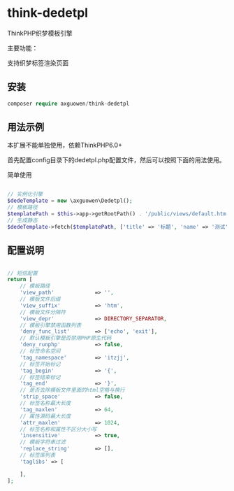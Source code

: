 # think-dedetpl

ThinkPHP织梦模板引擎

主要功能：

支持织梦标签渲染页面

## 安装

~~~php
composer require axguowen/think-dedetpl
~~~

## 用法示例

本扩展不能单独使用，依赖ThinkPHP6.0+

首先配置config目录下的dedetpl.php配置文件，然后可以按照下面的用法使用。

简单使用

~~~php

// 实例化引擎
$dedeTemplate = new \axguowen\Dedetpl();
// 模板路径
$templatePath = $this->app->getRootPath() . '/public/views/default.htm';
// 生成静态
$dedeTemplate->fetch($templatePath, ['title' => '标题', 'name' => '测试']);

~~~

## 配置说明

~~~php

// 短信配置
return [
    // 模板路径
    'view_path'             => '',
    // 模板文件后缀
    'view_suffix'           => 'htm',
    // 模板文件分隔符
    'view_depr'             => DIRECTORY_SEPARATOR,
    // 模板引擎禁用函数列表
    'deny_func_list'        => ['echo', 'exit'],
    // 默认模板引擎是否禁用PHP原生代码
    'deny_runphp'           => false,
    // 标签命名空间
    'tag_namespace'         => 'itzjj',
    // 标签开始标记
    'tag_begin'             => '{',
    // 标签结束标记
    'tag_end'               => '}',
    // 是否去除模板文件里面的html空格与换行
    'strip_space'           => false,
    // 标签名称最大长度
    'tag_maxlen'            => 64,
    // 属性源码最大长度
    'attr_maxlen'           => 1024,
    // 标签名称和属性不区分大小写
    'insensitive'           => true,
    // 模板字符串过滤
    'replace_string'        => [],
    // 标签库列表
    'taglibs' => [

    ],
];

~~~
